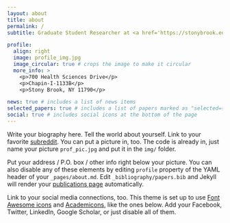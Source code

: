 ```yaml
---
layout: about
title: about
permalink: /
subtitle: Graduate Student Researcher at <a href='https://stonybrook.edu'>Stony Brook University</a>

profile:
  align: right
  image: profile_img.jpg
  image_circular: true # crops the image to make it circular
  more_info: >
    <p>700 Health Sciences Drive</p>
    <p>Chapin-I-1133B</p>
    <p>Stony Brook, NY 11790</p>

news: true # includes a list of news items
selected_papers: true # includes a list of papers marked as "selected={true}"
social: true # includes social icons at the bottom of the page
---
```


Write your biography here. Tell the world about yourself. Link to your favorite [subreddit](http://reddit.com). You can put a picture in, too. The code is already in, just name your picture `prof_pic.jpg` and put it in the `img/` folder.

Put your address / P.O. box / other info right below your picture. You can also disable any of these elements by editing `profile` property of the YAML header of your `_pages/about.md`. Edit `_bibliography/papers.bib` and Jekyll will render your [publications page](/al-folio/publications/) automatically.

Link to your social media connections, too. This theme is set up to use [Font Awesome icons](https://fontawesome.com/) and [Academicons](https://jpswalsh.github.io/academicons/), like the ones below. Add your Facebook, Twitter, LinkedIn, Google Scholar, or just disable all of them.
